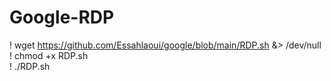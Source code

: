 # Google-RDP

! wget https://github.com/Essahlaoui/google/blob/main/RDP.sh &> /dev/null <br>
! chmod +x RDP.sh <br>
! ./RDP.sh <br>
